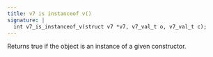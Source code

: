 ```yaml
---
title: v7 is instanceof v()
signature: |
  int v7_is_instanceof_v(struct v7 *v7, v7_val_t o, v7_val_t c);
---
```


Returns true if the object is an instance of a given constructor. 

